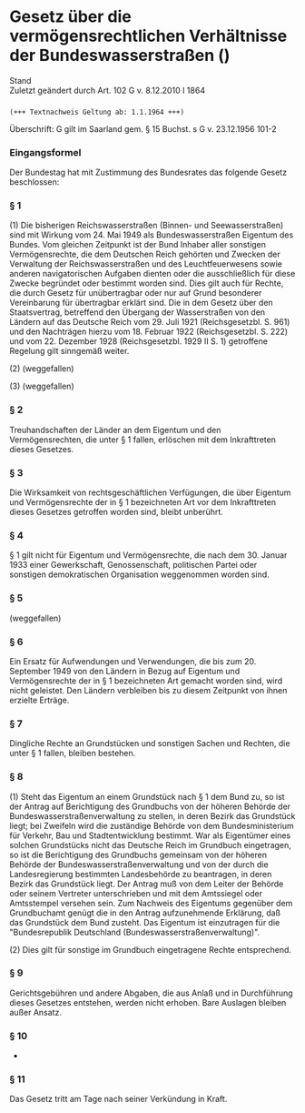 Gesetz über die vermögensrechtlichen Verhältnisse der Bundeswasserstraßen ()
============================================================================

Stand  
Zuletzt geändert durch Art. 102 G v. 8.12.2010 I 1864

### 

```
(+++ Textnachweis Geltung ab: 1.1.1964 +++)
```

Überschrift: G gilt im Saarland gem. § 15 Buchst. s G v. 23.12.1956 101-2

### Eingangsformel

Der Bundestag hat mit Zustimmung des Bundesrates das folgende Gesetz beschlossen:

### § 1

(1) Die bisherigen Reichswasserstraßen (Binnen- und Seewasserstraßen) sind mit Wirkung vom 24. Mai 1949 als Bundeswasserstraßen Eigentum des Bundes. Vom gleichen Zeitpunkt ist der Bund Inhaber aller sonstigen Vermögensrechte, die dem Deutschen Reich gehörten und Zwecken der Verwaltung der Reichswasserstraßen und des Leuchtfeuerwesens sowie anderen navigatorischen Aufgaben dienten oder die ausschließlich für diese Zwecke begründet oder bestimmt worden sind. Dies gilt auch für Rechte, die durch Gesetz für unübertragbar oder nur auf Grund besonderer Vereinbarung für übertragbar erklärt sind. Die in dem Gesetz über den Staatsvertrag, betreffend den Übergang der Wasserstraßen von den Ländern auf das Deutsche Reich vom 29. Juli 1921 (Reichsgesetzbl. S. 961) und den Nachträgen hierzu vom 18. Februar 1922 (Reichsgesetzbl. S. 222) und vom 22. Dezember 1928 (Reichsgesetzbl. 1929 II S. 1) getroffene Regelung gilt sinngemäß weiter.

(2) (weggefallen)

(3) (weggefallen)

### § 2

Treuhandschaften der Länder an dem Eigentum und den Vermögensrechten, die unter § 1 fallen, erlöschen mit dem Inkrafttreten dieses Gesetzes.

### § 3

Die Wirksamkeit von rechtsgeschäftlichen Verfügungen, die über Eigentum und Vermögensrechte der in § 1 bezeichneten Art vor dem Inkrafttreten dieses Gesetzes getroffen worden sind, bleibt unberührt.

### § 4

§ 1 gilt nicht für Eigentum und Vermögensrechte, die nach dem 30. Januar 1933 einer Gewerkschaft, Genossenschaft, politischen Partei oder sonstigen demokratischen Organisation weggenommen worden sind.

### § 5

(weggefallen)

### § 6

Ein Ersatz für Aufwendungen und Verwendungen, die bis zum 20. September 1949 von den Ländern in Bezug auf Eigentum und Vermögensrechte der in § 1 bezeichneten Art gemacht worden sind, wird nicht geleistet. Den Ländern verbleiben bis zu diesem Zeitpunkt von ihnen erzielte Erträge.

### § 7

Dingliche Rechte an Grundstücken und sonstigen Sachen und Rechten, die unter § 1 fallen, bleiben bestehen.

### § 8

(1) Steht das Eigentum an einem Grundstück nach § 1 dem Bund zu, so ist der Antrag auf Berichtigung des Grundbuchs von der höheren Behörde der Bundeswasserstraßenverwaltung zu stellen, in deren Bezirk das Grundstück liegt; bei Zweifeln wird die zuständige Behörde von dem Bundesministerium für Verkehr, Bau und Stadtentwicklung bestimmt. War als Eigentümer eines solchen Grundstücks nicht das Deutsche Reich im Grundbuch eingetragen, so ist die Berichtigung des Grundbuchs gemeinsam von der höheren Behörde der Bundeswasserstraßenverwaltung und von der durch die Landesregierung bestimmten Landesbehörde zu beantragen, in deren Bezirk das Grundstück liegt. Der Antrag muß von dem Leiter der Behörde oder seinem Vertreter unterschrieben und mit dem Amtssiegel oder Amtsstempel versehen sein. Zum Nachweis des Eigentums gegenüber dem Grundbuchamt genügt die in den Antrag aufzunehmende Erklärung, daß das Grundstück dem Bund zusteht. Das Eigentum ist einzutragen für die "Bundesrepublik Deutschland (Bundeswasserstraßenverwaltung)".

(2) Dies gilt für sonstige im Grundbuch eingetragene Rechte entsprechend.

### § 9

Gerichtsgebühren und andere Abgaben, die aus Anlaß und in Durchführung dieses Gesetzes entstehen, werden nicht erhoben. Bare Auslagen bleiben außer Ansatz.

### § 10

-

### § 11

Das Gesetz tritt am Tage nach seiner Verkündung in Kraft.
